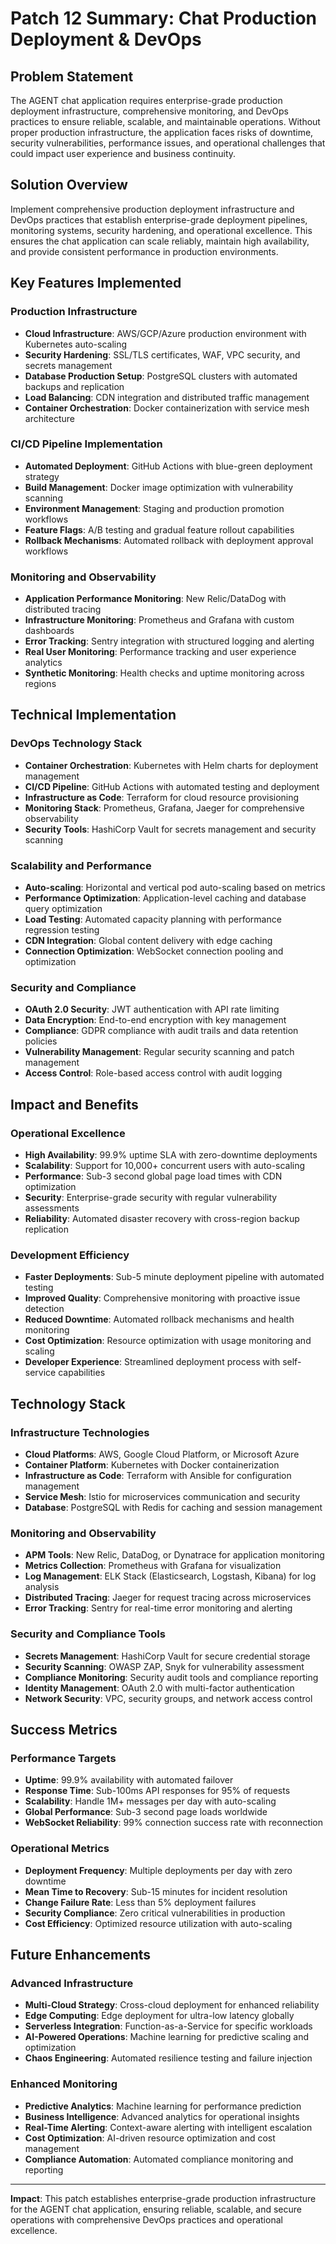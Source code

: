 # Patch 12 Summary: Chat Production Deployment & DevOps

## Problem Statement
The AGENT chat application requires enterprise-grade production deployment infrastructure, comprehensive monitoring, and DevOps practices to ensure reliable, scalable, and maintainable operations. Without proper production infrastructure, the application faces risks of downtime, security vulnerabilities, performance issues, and operational challenges that could impact user experience and business continuity.

## Solution Overview
Implement comprehensive production deployment infrastructure and DevOps practices that establish enterprise-grade deployment pipelines, monitoring systems, security hardening, and operational excellence. This ensures the chat application can scale reliably, maintain high availability, and provide consistent performance in production environments.

## Key Features Implemented

### Production Infrastructure
- **Cloud Infrastructure**: AWS/GCP/Azure production environment with Kubernetes auto-scaling
- **Security Hardening**: SSL/TLS certificates, WAF, VPC security, and secrets management
- **Database Production Setup**: PostgreSQL clusters with automated backups and replication
- **Load Balancing**: CDN integration and distributed traffic management
- **Container Orchestration**: Docker containerization with service mesh architecture

### CI/CD Pipeline Implementation
- **Automated Deployment**: GitHub Actions with blue-green deployment strategy
- **Build Management**: Docker image optimization with vulnerability scanning
- **Environment Management**: Staging and production promotion workflows
- **Feature Flags**: A/B testing and gradual feature rollout capabilities
- **Rollback Mechanisms**: Automated rollback with deployment approval workflows

### Monitoring and Observability
- **Application Performance Monitoring**: New Relic/DataDog with distributed tracing
- **Infrastructure Monitoring**: Prometheus and Grafana with custom dashboards
- **Error Tracking**: Sentry integration with structured logging and alerting
- **Real User Monitoring**: Performance tracking and user experience analytics
- **Synthetic Monitoring**: Health checks and uptime monitoring across regions

## Technical Implementation

### DevOps Technology Stack
- **Container Orchestration**: Kubernetes with Helm charts for deployment management
- **CI/CD Pipeline**: GitHub Actions with automated testing and deployment
- **Infrastructure as Code**: Terraform for cloud resource provisioning
- **Monitoring Stack**: Prometheus, Grafana, Jaeger for comprehensive observability
- **Security Tools**: HashiCorp Vault for secrets management and security scanning

### Scalability and Performance
- **Auto-scaling**: Horizontal and vertical pod auto-scaling based on metrics
- **Performance Optimization**: Application-level caching and database query optimization
- **Load Testing**: Automated capacity planning with performance regression testing
- **CDN Integration**: Global content delivery with edge caching
- **Connection Optimization**: WebSocket connection pooling and optimization

### Security and Compliance
- **OAuth 2.0 Security**: JWT authentication with API rate limiting
- **Data Encryption**: End-to-end encryption with key management
- **Compliance**: GDPR compliance with audit trails and data retention policies
- **Vulnerability Management**: Regular security scanning and patch management
- **Access Control**: Role-based access control with audit logging

## Impact and Benefits

### Operational Excellence
- **High Availability**: 99.9% uptime SLA with zero-downtime deployments
- **Scalability**: Support for 10,000+ concurrent users with auto-scaling
- **Performance**: Sub-3 second global page load times with CDN optimization
- **Security**: Enterprise-grade security with regular vulnerability assessments
- **Reliability**: Automated disaster recovery with cross-region backup replication

### Development Efficiency
- **Faster Deployments**: Sub-5 minute deployment pipeline with automated testing
- **Improved Quality**: Comprehensive monitoring with proactive issue detection
- **Reduced Downtime**: Automated rollback mechanisms and health monitoring
- **Cost Optimization**: Resource optimization with usage monitoring and scaling
- **Developer Experience**: Streamlined deployment process with self-service capabilities

## Technology Stack

### Infrastructure Technologies
- **Cloud Platforms**: AWS, Google Cloud Platform, or Microsoft Azure
- **Container Platform**: Kubernetes with Docker containerization
- **Infrastructure as Code**: Terraform with Ansible for configuration management
- **Service Mesh**: Istio for microservices communication and security
- **Database**: PostgreSQL with Redis for caching and session management

### Monitoring and Observability
- **APM Tools**: New Relic, DataDog, or Dynatrace for application monitoring
- **Metrics Collection**: Prometheus with Grafana for visualization
- **Log Management**: ELK Stack (Elasticsearch, Logstash, Kibana) for log analysis
- **Distributed Tracing**: Jaeger for request tracing across microservices
- **Error Tracking**: Sentry for real-time error monitoring and alerting

### Security and Compliance Tools
- **Secrets Management**: HashiCorp Vault for secure credential storage
- **Security Scanning**: OWASP ZAP, Snyk for vulnerability assessment
- **Compliance Monitoring**: Security audit tools and compliance reporting
- **Identity Management**: OAuth 2.0 with multi-factor authentication
- **Network Security**: VPC, security groups, and network access control

## Success Metrics

### Performance Targets
- **Uptime**: 99.9% availability with automated failover
- **Response Time**: Sub-100ms API responses for 95% of requests
- **Scalability**: Handle 1M+ messages per day with auto-scaling
- **Global Performance**: Sub-3 second page loads worldwide
- **WebSocket Reliability**: 99% connection success rate with reconnection

### Operational Metrics
- **Deployment Frequency**: Multiple deployments per day with zero downtime
- **Mean Time to Recovery**: Sub-15 minutes for incident resolution
- **Change Failure Rate**: Less than 5% deployment failures
- **Security Compliance**: Zero critical vulnerabilities in production
- **Cost Efficiency**: Optimized resource utilization with auto-scaling

## Future Enhancements

### Advanced Infrastructure
- **Multi-Cloud Strategy**: Cross-cloud deployment for enhanced reliability
- **Edge Computing**: Edge deployment for ultra-low latency globally
- **Serverless Integration**: Function-as-a-Service for specific workloads
- **AI-Powered Operations**: Machine learning for predictive scaling and optimization
- **Chaos Engineering**: Automated resilience testing and failure injection

### Enhanced Monitoring
- **Predictive Analytics**: Machine learning for performance prediction
- **Business Intelligence**: Advanced analytics for operational insights
- **Real-Time Alerting**: Context-aware alerting with intelligent escalation
- **Cost Optimization**: AI-driven resource optimization and cost management
- **Compliance Automation**: Automated compliance monitoring and reporting

---

**Impact**: This patch establishes enterprise-grade production infrastructure for the AGENT chat application, ensuring reliable, scalable, and secure operations with comprehensive DevOps practices and operational excellence.
